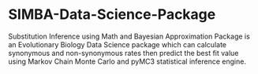 # SIMBA-Data-Science-Package

Substitution Inference using Math and Bayesian Approximation Package is an Evolutionary Biology Data Science package which can calculate synonymous and non-synonymous 
rates then predict the best fit value using Markov Chain Monte Carlo and pyMC3 statistical inference engine.
